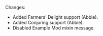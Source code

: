Changes:

* Added Farmers' Delight support (Abbie).
* Added Conjuring support (Abbie).
* Disabled Example Mod mixin message.

